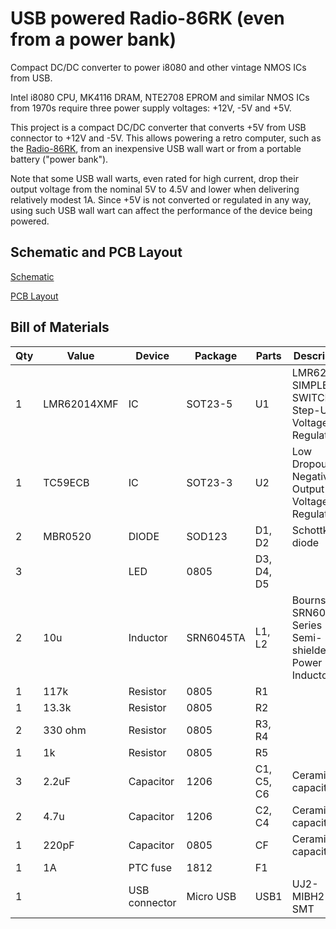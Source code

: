 # USB powered Radio-86RK (even from a power bank)

Compact DC/DC converter to power i8080 and other vintage NMOS ICs from USB.

Intel i8080 CPU, MK4116 DRAM, NTE2708 EPROM and similar NMOS ICs from 1970s require three power supply voltages: +12V, -5V and +5V.

This project is a compact DC/DC converter that converts +5V from USB connector to +12V and -5V. This allows powering a retro computer, such as the [Radio-86RK](https://github.com/mac2rk/Radio-86RK-SRAM), from an inexpensive USB wall wart or from a portable battery ("power bank").

Note that some USB wall warts, even rated for high current, drop their output voltage from the nominal 5V to 4.5V and lower when delivering relatively modest 1A. Since +5V is not converted or regulated in any way, using such USB wall wart can affect the performance of the device being powered.

## Schematic and PCB Layout
[Schematic](Eagle/rk86-psu-sch.pdf)

[PCB Layout](Eagle/rk86-psu-pcb.pdf)

## Bill of Materials

Qty | Value   | Device    | Package   | Parts      | Description
--- | ------- | --------- | --------- | ---------- | -----------
1   | LMR62014XMF | IC    | SOT23-5   | U1         | LMR62014 SIMPLE SWITCHER® Step-Up Voltage Regulator 
1   | TC59ECB | IC        | SOT23-3   | U2         | Low Dropout, Negative Output Voltage Regulator                             
2   | MBR0520 | DIODE     | SOD123    | D1, D2     | Schottky diode                                                             
3   |         | LED       | 0805      | D3, D4, D5 |                                                                        
2   | 10u     | Inductor  | SRN6045TA | L1, L2     | Bourns SRN6045TA Series Semi-shielded Power Inductor                                                           
1   | 117k    | Resistor  | 0805      | R1         |
1   | 13.3k   | Resistor  | 0805      | R2         |
2   | 330 ohm | Resistor  | 0805      | R3, R4     |
1   | 1k      | Resistor  | 0805      | R5         |
3   | 2.2uF   | Capacitor | 1206      | C1, C5, C6 | Ceramic capacitor                                                                               
2   | 4.7u    | Capacitor | 1206      | C2, C4     | Ceramic capacitor
1   | 220pF   | Capacitor | 0805      | CF         | Ceramic capacitor                                                                              
1   | 1A      | PTC fuse  | 1812      | F1         |
1   |         | USB connector | Micro USB | USB1   | UJ2-MIBH2-4-SMT
